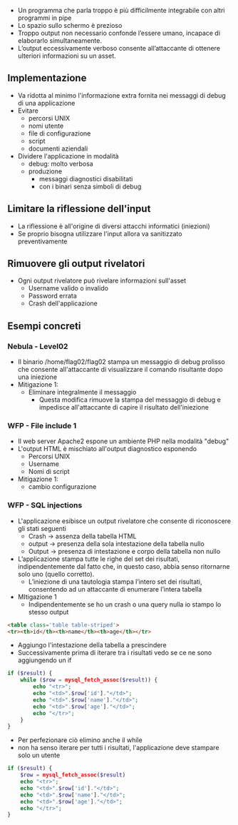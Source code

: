 - Un programma che parla troppo è più difficilmente integrabile con altri programmi in pipe
- Lo spazio sullo schermo è prezioso
- Troppo output non necessario confonde l’essere umano, incapace di elaborarlo simultaneamente.
- L’output eccessivamente verboso consente all’attaccante di ottenere ulteriori informazioni su un asset.
## Implementazione
- Va ridotta al minimo l'informazione extra fornita nei messaggi di debug di una applicazione
- Evitare
	- percorsi UNIX
	- nomi utente
	- file di configurazione
	- script
	- documenti aziendali
- Dividere l'applicazione in modalità
	- debug: molto verbosa 
	- produzione
		- messaggi diagnostici disabilitati
		- con i binari senza simboli di debug
## Limitare la riflessione dell'input
- La riflessione è all'origine di diversi attacchi informatici (iniezioni)
- Se proprio bisogna utilizzare l'input allora va sanitizzato preventivamente
## Rimuovere gli output rivelatori
- Ogni output rivelatore può rivelare informazioni sull'asset
	- Username valido o invalido
	- Password errata
	- Crash dell'applicazione
## Esempi concreti
### Nebula - Level02
- Il binario /home/flag02/flag02 stampa un messaggio di debug prolisso che consente all'attaccante di visualizzare il comando risultante dopo una iniezione
- Mitigazione 1:
	- Eliminare integralmente il messaggio
		- Questa modifica rimuove la stampa del messaggio di debug e impedisce all'attaccante di capire il risultato dell'iniezione
### WFP - File include 1
- Il web server Apache2 espone un ambiente PHP nella modalità "debug"
- L'output HTML è mischiato all'output diagnostico esponendo
	- Percorsi UNIX
	- Username
	- Nomi di script
- Mitigazione 1:
	- cambio configurazione
### WFP - SQL injections
- L'applicazione esibisce un output rivelatore che consente di riconoscere gli stati seguenti
	- Crash -> assenza della tabella HTML
	- output -> presenza della sola intestazione della tabella nullo
	- Output -> presenza di intestazione e corpo della tabella non nullo
- L’applicazione stampa tutte le righe del set dei risultati, indipendentemente dal fatto che, in questo caso, abbia senso ritornarne solo uno (quello corretto).
	- L’iniezione di una tautologia stampa l’intero set dei risultati, consentendo ad un attaccante di enumerare l’intera tabella
- MItigazione 1
	- Indipendentemente se ho un crash o una query nulla io stampo lo stesso output
```html
<table class='table table-striped'>
<tr><th>id</th><th>name</th><th>age</th></tr>
```
- Aggiungo l'intestazione della tabella a prescindere
- Successivamente prima di iterare tra i risultati vedo se ce ne sono aggiungendo un if
```php
if ($result) {
	while ($row = mysql_fetch_assoc($result)) {
		echo "<tr>";
		echo "<td>".$row['id']."</td>";
		echo "<td>".$row['name']."</td>";
		echo "<td>".$row['age']."</td>";
		echo "</tr>";
	}
}
```
- Per perfezionare ciò elimino anche il while
- non ha senso iterare per tutti i risultati, l'applicazione deve stampare solo un utente
```php
if ($result) {
	$row = mysql_fetch_assoc($result)
	echo "<tr>";
	echo "<td>".$row['id']."</td>";
	echo "<td>".$row['name']."</td>";
	echo "<td>".$row['age']."</td>";
	echo "</tr>";
}
```
